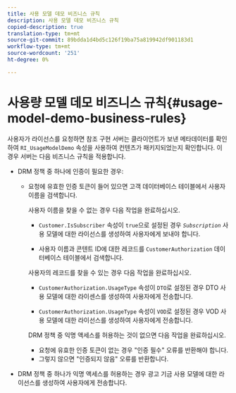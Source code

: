 ```yaml
---
title: 사용 모델 데모 비즈니스 규칙
description: 사용 모델 데모 비즈니스 규칙
copied-description: true
translation-type: tm+mt
source-git-commit: 89bdda1d4bd5c126f19ba75a819942df901183d1
workflow-type: tm+mt
source-wordcount: '251'
ht-degree: 0%

---
```



# 사용량 모델 데모 비즈니스 규칙{#usage-model-demo-business-rules}

사용자가 라이선스를 요청하면 참조 구현 서버는 클라이언트가 보낸 메타데이터를 확인하여 `RI_UsageModelDemo` 속성을 사용하여 컨텐츠가 패키지되었는지 확인합니다. 이 경우 서버는 다음 비즈니스 규칙을 적용합니다.

* DRM 정책 중 하나에 인증이 필요한 경우:

   * 요청에 유효한 인증 토큰이 들어 있으면 고객 데이터베이스 테이블에서 사용자 이름을 검색합니다.

      사용자 이름을 찾을 수 없는 경우 다음 작업을 완료하십시오.

      * `Customer.IsSubscriber` 속성이 `true`으로 설정된 경우 *`Subscription`* 사용 모델에 대한 라이선스를 생성하여 사용자에게 보내야 합니다.

      * 사용자 이름과 콘텐트 ID에 대한 레코드를 `CustomerAuthorization` 데이터베이스 테이블에서 검색합니다.

      사용자의 레코드를 찾을 수 있는 경우 다음 작업을 완료하십시오.

      * `CustomerAuthorization.UsageType` 속성이 `DTO`로 설정된 경우 DTO 사용 모델에 대한 라이센스를 생성하여 사용자에게 전송합니다.

      * `CustomerAuthorization.UsageType` 속성이 `VOD`로 설정된 경우 VOD 사용 모델에 대한 라이선스를 생성하여 사용자에게 전송합니다.

      DRM 정책 중 익명 액세스를 허용하는 것이 없으면 다음 작업을 완료하십시오.

      * 요청에 유효한 인증 토큰이 없는 경우 &quot;인증 필수&quot; 오류를 반환해야 합니다.
      * 그렇지 않으면 &quot;인증되지 않음&quot; 오류를 반환합니다.



* DRM 정책 중 하나가 익명 액세스를 허용하는 경우 광고 기금 사용 모델에 대한 라이선스를 생성하여 사용자에게 전송합니다.

